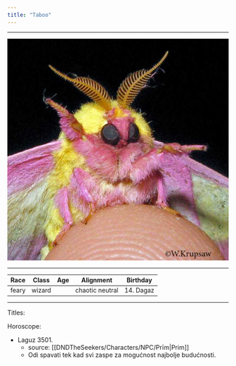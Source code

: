 ```yaml
---
title: "Taboo"
---
```

___
![ ](DNDTheSeekers/images/taboopic.png)
___
|Race|Class|Age|Alignment|Birthday|
|---|---|---|---|---|
|feary|wizard||chaotic neutral|14. Dagaz|
___
Titles:


Horoscope: 
- Laguz 3501. 
	- source: [[DNDTheSeekers/Characters/NPC/Prīm|Prim]]
	- Odi spavati tek kad svi zaspe za mogućnost najbolje budućnosti.